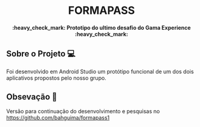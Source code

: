 <h1 align="center">
    FORMAPASS
</h1>

<h4 align="center"> 
	:heavy_check_mark: Prototipo do ultimo desafio do  Gama Experience :heavy_check_mark:
</h4>


## Sobre o Projeto 💻

Foi desenvolvido em Android Studio um protótipo funcional de um dos dois aplicativos propostos pelo nosso grupo.

## Obsevação 👀

Versão para continuação do desenvolvimento e pesquisas no https://github.com/bahguima/formapass1
